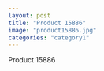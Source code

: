 ```yaml
---
layout: post
title: "Product 15886"
image: "product15886.jpg"
categories: "category1"
---
```

Product 15886
